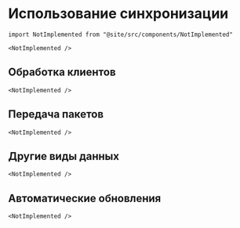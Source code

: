 # Использование синхронизации

```mdx-code-block
import NotImplemented from "@site/src/components/NotImplemented"

<NotImplemented />
```

## Обработка клиентов

```mdx-code-block
<NotImplemented />
```

## Передача пакетов

```mdx-code-block
<NotImplemented />
```

## Другие виды данных

```mdx-code-block
<NotImplemented />
```

## Автоматические обновления

```mdx-code-block
<NotImplemented />
```
